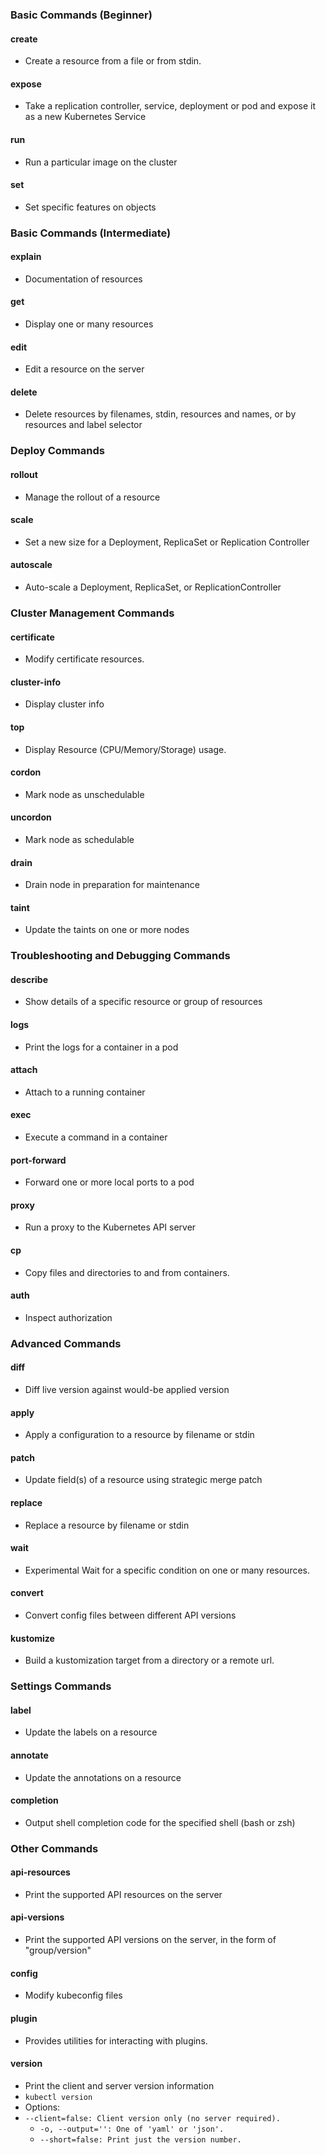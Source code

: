 ### Basic Commands (Beginner)

#### create
- Create a resource from a file or from stdin.

#### expose
- Take a replication controller, service, deployment or pod and expose it as a new Kubernetes Service

#### run
- Run a particular image on the cluster

#### set
- Set specific features on objects


### Basic Commands (Intermediate)

#### explain
- Documentation of resources

#### get
- Display one or many resources

#### edit
- Edit a resource on the server

#### delete
- Delete resources by filenames, stdin, resources and names, or by resources and label selector


### Deploy Commands

#### rollout
- Manage the rollout of a resource

#### scale
- Set a new size for a Deployment, ReplicaSet or Replication Controller

#### autoscale
- Auto-scale a Deployment, ReplicaSet, or ReplicationController

### Cluster Management Commands

#### certificate
- Modify certificate resources.

#### cluster-info
- Display cluster info

#### top
- Display Resource (CPU/Memory/Storage) usage.

#### cordon
- Mark node as unschedulable

#### uncordon
- Mark node as schedulable

#### drain
- Drain node in preparation for maintenance

#### taint
- Update the taints on one or more nodes

### Troubleshooting and Debugging Commands

#### describe
- Show details of a specific resource or group of resources

#### logs
- Print the logs for a container in a pod

#### attach
- Attach to a running container

#### exec
- Execute a command in a container

#### port-forward
- Forward one or more local ports to a pod

#### proxy
- Run a proxy to the Kubernetes API server

#### cp
- Copy files and directories to and from containers.

#### auth
- Inspect authorization


### Advanced Commands

#### diff
- Diff live version against would-be applied version

#### apply
- Apply a configuration to a resource by filename or stdin

#### patch
- Update field(s) of a resource using strategic merge patch

#### replace
- Replace a resource by filename or stdin

#### wait
- Experimental Wait for a specific condition on one or many resources.

#### convert
- Convert config files between different API versions

#### kustomize
- Build a kustomization target from a directory or a remote url.

### Settings Commands

#### label
- Update the labels on a resource

#### annotate
- Update the annotations on a resource

#### completion
- Output shell completion code for the specified shell (bash or zsh)

### Other Commands

#### api-resources
- Print the supported API resources on the server

#### api-versions
- Print the supported API versions on the server, in the form of "group/version"

#### config
- Modify kubeconfig files

#### plugin
- Provides utilities for interacting with plugins.

#### version
- Print the client and server version information
- `kubectl version`
- Options:
-   `--client=false: Client version only (no server required).`
    - `-o, --output='': One of 'yaml' or 'json'.`
    - `--short=false: Print just the version number.`

